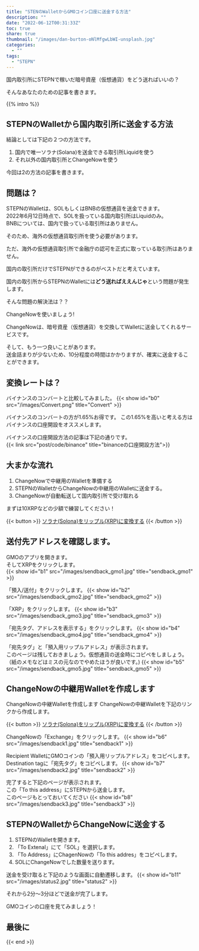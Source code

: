 ```yaml
---
title: "STENのWalletからGMOコイン口座に送金する方法"
description: ""
date: "2022-06-12T00:31:33Z"
toc: true
share: true
thumbnail: "/images/dan-burton-oNlMfgwLbWI-unsplash.jpg"
categories:
  - ""
tags:
  - "STEPN"
---
```


国内取引所にSTEPNで稼いだ暗号資産（仮想通貨）をどう送ればいいの？  

そんなあなたのための記事を書きます。  

<!--more-->

{{% intro %}} 

## STEPNのWalletから国内取引所に送金する方法

結論としては下記の２つの方法です。
1. 国内で唯一ソラナ(Solana)を送金できる取引所Liquidを使う
2. それ以外の国内取引所とChangeNowを使う

今回は2の方法の記事を書きます。

## 問題は？

STEPNのWalletは、SOLもしくはBNBの仮想通貨を送金できます。  
2022年6月12日時点で、SOLを扱っている国内取引所はLiquidのみ。  
BNBについては、国内で扱っている取引所はありません。  

そのため、海外の仮想通貨取引所を使う必要があります。  

ただ、海外の仮想通貨取引所で金融庁の認可を正式に取っている取引所はありません。  

国内の取引所だけでSTEPNができるのがベストだと考えています。

国内の取引所からSTEPNのWalletには**どう送ればええんじゃ**という問題が発生します。

そんな問題の解決法は？？  

ChangeNowを使いましょう!  

ChangeNowは、暗号資産（仮想通貨）を交換してWalletに送金してくれるサービスです。 

そして、もう一つ良いことがあります。  
送金詰まりが少ないため、10分程度の時間はかかりますが、確実に送金することができます。

## 変換レートは？

バイナンスのコンバートと比較してみました。
{{< show id="b0" src="/images/Convert.png" title="Convert" >}}

バイナンスのコンバートの方が1.65%お得です。
この1.65%を高いと考える方はバイナンスの口座開設をオススメします。

バイナンスの口座開設方法の記事は下記の通りです。  
{{< link src="post/code/binance" title="binanceの口座開設方法">}}

## 大まかな流れ

1. ChangeNowで中継用のWalletを準備する
2. STEPNのWalletからChangeNowの中継用のWalletに送金する。
3. ChangeNowが自動転送して国内取引所で受け取れる

まずは10XRPなどの少額で練習してください！

{{< button >}}
<a href="https://changenow.io/ja?link_id=f7a43f719a3c6e&amount=0.5&from=sol&to=xrp" target="_blank">ソラナ(Solona)をリップル(XRP)に変換する</a>
{{< /button >}}

## 送付先アドレスを確認します。

GMOのアプリを開きます。  
そしてXRPをクリックします。   
{{< show id="b1" src="/images/sendback_gmo1.jpg" title="sendback_gmo1" >}}

「預入/送付」をクリックします。
{{< show id="b2" src="/images/sendback_gmo2.jpg" title="sendback_gmo2" >}}

「XRP」をクリックします。
{{< show id="b3" src="/images/sendback_gmo3.jpg" title="sendback_gmo3" >}}

「宛先タグ、アドレスを表示する」をクリックします。
{{< show id="b4" src="/images/sendback_gmo4.jpg" title="sendback_gmo4" >}}

「宛先タグ」と「預入用リップルアドレス」が表示されます。  
このページは残しておきましょう。仮想通貨の送金時にコピペをしましょう。   
（紙のメモなどはミスの元なのでやめたほうが良いです。)
{{< show id="b5" src="/images/sendback_gmo5.jpg" title="sendback_gmo5" >}}

## ChangeNowの中継用Walletを作成します

ChangeNowの中継Walletを作成します
ChangeNowの中継Walletを下記のリンクから作成します。

{{< button >}}
<a href="https://changenow.io/ja?link_id=f7a43f719a3c6e&amount=0.5&from=sol&to=xrp" target="_blank">ソラナ(Solona)をリップル(XRP)に変換する</a>
{{< /button >}}

ChangeNowの「Exchange」をクリックします。
{{< show id="b6" src="/images/sendback1.jpg" title="sendback1" >}}

Recipient WalletにGMOコインの「預入用リップルアドレス」をコピペします。  
Destination tagに「宛先タグ」をコピペします。
{{< show id="b7" src="/images/sendback2.jpg" title="sendback2" >}}

完了すると下記のページが表示されます。  
この「To this address」にSTEPNから送金します。  
このページもとっておいてください
{{< show id="b8" src="/images/sendback3.jpg" title="sendback3" >}}

## STEPNのWalletからChangeNowに送金する

1. STEPNのWalletを開きます。
2. 「To Extenal」にて「SOL」を選択します。
3. 「To Address」にChagenNowの「To this addres」をコピペします。
4. SOLにChangeNowでした数量を送ります。

送金を受け取ると下記のような画面に自動遷移します。
{{< show id="b11" src="/images/status2.jpg" title="status2" >}}

それから2分〜3分ほどで送金が完了します。  

GMOコインの口座を見てみましょう！

## 最後に

{{< end >}} 















